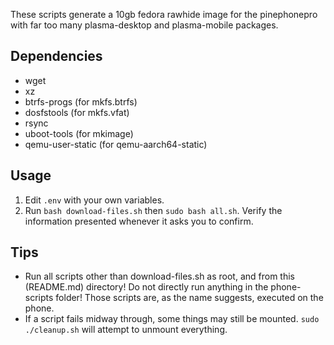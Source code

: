 These scripts generate a 10gb fedora rawhide image for the pinephonepro with far too many plasma-desktop and plasma-mobile packages.

## Dependencies

- wget
- xz
- btrfs-progs (for mkfs.btrfs)
- dosfstools (for mkfs.vfat)
- rsync
- uboot-tools (for mkimage)
- qemu-user-static (for qemu-aarch64-static)

## Usage

1. Edit `.env` with your own variables.
2. Run `bash download-files.sh` then `sudo bash all.sh`. Verify the information presented whenever it asks you to confirm.

## Tips

- Run all scripts other than download-files.sh as root, and from this (README.md) directory! Do not directly run anything in the phone-scripts folder! Those scripts are, as the name suggests, executed on the phone.
- If a script fails midway through, some things may still be mounted. `sudo ./cleanup.sh` will attempt to unmount everything.
